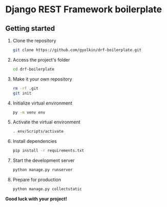 # Django REST Framework boilerplate

## Getting started

1. Clone the repository

    ```bash
    git clone https://github.com/gyolkin/drf-boilerplate.git
    ```

2. Access the project's folder

    ```bash
    cd drf-boilerplate
    ```

3. Make it your own repository

    ```bash
    rm -rf .git
    git init
    ```

4. Initialize virtual environment

    ```bash
    py -m venv env
    ```

5. Activate the virtual environment

    ```bash
    . env/Scripts/activate
    ```

6. Install dependencies

    ```bash
    pip install -r requirements.txt
    ```

7. Start the development server

    ```bash
    python manage.py runserver
    ```

8. Prepare for production

    ```bash
    python manage.py collectstatic
    ```

**Good luck with your project!**
